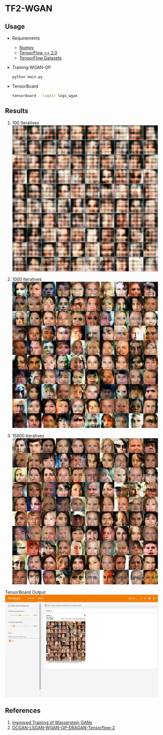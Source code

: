# TF2-WGAN


## Usage

- Requirements
    - [Numpy](http://www.numpy.org/)
    - [TensorFlow >= 2.0](https://www.tensorflow.org/versions/r2.0/api_docs/python/tf)
    - [TensorFlow Datasets](https://www.tensorflow.org/datasets/)

- Training WGAN-GP
    ```bash
    python main.py
    ```

- TensorBoard
    ```bash
    tensorboard --logdir logs_wgan
    ```

## Results
1. 100 Iteratives
![100 Iteratives](./images/iter-100.png)

2. 1000 Iteratives
![1000 Iteratives](./images/iter-1000.png)

3. 15800 Iteratives
![15800 Iteratives](./images/iter-15800.png)


TensorBoard Output
![Tensorboard Output](./images/Tensorboard.png)

## References
1. [Improved Training of Wasserstein GANs](https://arxiv.org/abs/1704.00028)
2. [DCGAN-LSGAN-WGAN-GP-DRAGAN-Tensorflow-2](https://github.com/LynnHo/DCGAN-LSGAN-WGAN-GP-DRAGAN-Tensorflow-2)
